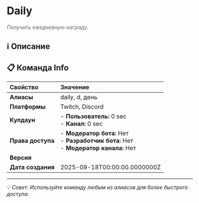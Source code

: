 # Daily

<span style="color: #666; font-style: italic;">Получить ежедневную награду.</span>

## ℹ️ Описание

## 📋 Команда Info

| **Свойство** | **Значение** |
|:----------------|:----------------|
| **Алиасы** | daily, d, день |
| **Платформы** | Twitch, Discord |
| **Кулдаун** | - **Пользователь:** 0 sec<br> - **Канал:** 0 sec |
| **Права доступа** | - **Модератор бота:** Нет<br> - **Разработчик бота:** Нет<br> - **Модератор канала:** Нет |
| **Версия** |  |
| **Дата создания** | 2025-09-18T00:00:00.0000000Z |

---

💡 *Совет: Используйте команду любым из алиасов для более быстрого доступа.*
